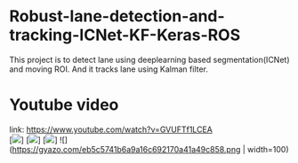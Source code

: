 # Robust-lane-detection-and-tracking-ICNet-KF-Keras-ROS
This project is to detect lane using deeplearning based segmentation(ICNet) and moving ROI. And it tracks lane using Kalman filter.

# Youtube video
link: https://www.youtube.com/watch?v=GVUFTf1LCEA  
[![](https://img.youtube.com/vi/GVUFTf1LCEA/0.jpg)] 
[![](https://img.youtube.com/vi/GVUFTf1LCEA/1.jpg)]
[![](https://img.youtube.com/vi/GVUFTf1LCEA/3.jpg)]
![](https://gyazo.com/eb5c5741b6a9a16c692170a41a49c858.png | width=100)
